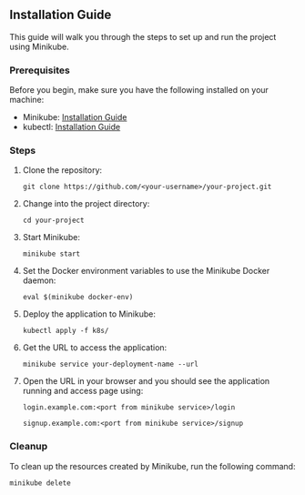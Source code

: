 ## Installation Guide

This guide will walk you through the steps to set up and run the project using Minikube.

### Prerequisites
Before you begin, make sure you have the following installed on your machine:
- Minikube: [Installation Guide](https://minikube.sigs.k8s.io/docs/start/)
- kubectl: [Installation Guide](https://kubernetes.io/docs/tasks/tools/install-kubectl/)

### Steps
1. Clone the repository:
    ```
    git clone https://github.com/<your-username>/your-project.git
    ```

2. Change into the project directory:
    ```
    cd your-project
    ```

3. Start Minikube:
    ```
    minikube start
    ```

4. Set the Docker environment variables to use the Minikube Docker daemon:
    ```
    eval $(minikube docker-env)
    ```

6. Deploy the application to Minikube:
    ```
    kubectl apply -f k8s/
    ```

7. Get the URL to access the application:
    ```
    minikube service your-deployment-name --url
    ```

9. Open the URL in your browser and you should see the application running and access page using: 

   ```
   login.example.com:<port from minikube service>/login
   ```

   ```
   signup.example.com:<port from minikube service>/signup
   ```

### Cleanup
To clean up the resources created by Minikube, run the following command:
```
minikube delete
```
